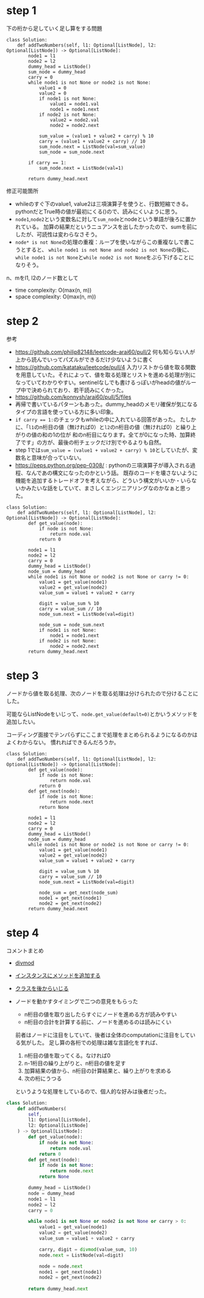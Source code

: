 # step 1
下の桁から足していく足し算をする問題
```python3
class Solution:
    def addTwoNumbers(self, l1: Optional[ListNode], l2: Optional[ListNode]) -> Optional[ListNode]:
        node1 = l1
        node2 = l2
        dummy_head = ListNode()
        sum_node = dummy_head
        carry = 0
        while node1 is not None or node2 is not None:
            value1 = 0
            value2 = 0
            if node1 is not None:
                value1 = node1.val
                node1 = node1.next
            if node2 is not None:
                value2 = node2.val
                node2 = node2.next
            
            sum_value = (value1 + value2 + carry) % 10
            carry = (value1 + value2 + carry) // 10
            sum_node.next = ListNode(val=sum_value)
            sum_node = sum_node.next

        if carry == 1:
            sum_node.next = ListNode(val=1)
        
        return dummy_head.next
```

修正可能箇所
- whileのすぐ下のvalue1, value2は三項演算子を使うと、行数短縮できる。
pythonだとTrue時の値が最初にくる()ので、読みにくいように思う。
- `node1`,`node2`という変数名に対して`sum_node`とnodeという単語が後ろに置かれている。
加算の結果だというニュアンスを出したかったので、sumを前にしたが、可読性は変わらなさそう。
- `node* is not None`の処理の重複：ループを使いながらこの重複なしで書こうとすると、
`while node1 is not None and node2 is not None`の後に、
`while node1 is not None`と`while node2 is not None`をぶら下げることになりそう。

n、mをl1, l2のノード数として
- time complexity: O(max(n, m))
- space complexity: O(max(n, m))

# step 2
参考
- https://github.com/philip82148/leetcode-arai60/pull/2 何も知らない人が上から読んでいってパズルができるだけ少ないように書く
- https://github.com/katataku/leetcode/pull/4 入力リストから値を取る関数を用意していた。それによって、値を取る処理とリストを進める処理が別になっていてわかりやすい。sentinelなしでも書けるっぽいがheadの値がループ中で決められており、若干読みにくかった。
- https://github.com/konnysh/arai60/pull/5/files
- 再帰で書いているパターンもあった。dummy_headのメモリ確保が気になるタイプの言語を使っている方に多い印象。
- `if carry == 1:`のチェックもwhileの中に入れている回答があった。
たしかに、「`l1`のn桁目の値（無ければ0）と`l2`のn桁目の値（無ければ0）と繰り上がりの値の和の1の位が
和のn桁目になります。全てが0になった時、加算終了です」の方が、最後の桁チェックだけ別でやるよりも自然。
- step 1では`sum_value = (value1 + value2 + carry) % 10`としていたが、変数名と意味が合っていない。
- https://peps.python.org/pep-0308/ : pythonの三項演算子が導入される過程、なんであの構文になったのかという話。
既存のコードを壊さないように機能を追加するトレードオフを考えながら、どういう構文がいいか・いらないかみたいな話をしていて、まさしくエンジニアリングなのかなぁと思った。

```python3
class Solution:
    def addTwoNumbers(self, l1: Optional[ListNode], l2: Optional[ListNode]) -> Optional[ListNode]:
        def get_value(node):
            if node is not None:
                return node.val
            return 0

        node1 = l1
        node2 = l2
        carry = 0
        dummy_head = ListNode()
        node_sum = dummy_head
        while node1 is not None or node2 is not None or carry != 0:
            value1 = get_value(node1)
            value2 = get_value(node2)
            value_sum = value1 + value2 + carry

            digit = value_sum % 10
            carry = value_sum // 10
            node_sum.next = ListNode(val=digit)
            
            node_sum = node_sum.next
            if node1 is not None:
                node1 = node1.next
            if node2 is not None:
                node2 = node2.next
        return dummy_head.next
```
# step 3
ノードから値を取る処理、次のノードを取る処理は分けられたので分けることにした。

可能ならListNodeをいじって、`node.get_value(default=0)`とかいうメソッドを追加したい。

コーディング面接でテンパらずにここまで処理をまとめられるようになるのかはよくわからない。
慣れればできるんだろうか。

```python3
class Solution:
    def addTwoNumbers(self, l1: Optional[ListNode], l2: Optional[ListNode]) -> Optional[ListNode]:
        def get_value(node):
            if node is not None:
                return node.val
            return 0
        def get_next(node):
            if node is not None:
                return node.next
            return None

        node1 = l1
        node2 = l2
        carry = 0
        dummy_head = ListNode()
        node_sum = dummy_head
        while node1 is not None or node2 is not None or carry != 0:
            value1 = get_value(node1)
            value2 = get_value(node2)
            value_sum = value1 + value2 + carry

            digit = value_sum % 10
            carry = value_sum // 10
            node_sum.next = ListNode(val=digit)

            node_sum = get_next(node_sum)
            node1 = get_next(node1)
            node2 = get_next(node2)
        return dummy_head.next
```

# step 4
コメントまとめ
- [divmod](https://docs.python.org/3/library/functions.html#divmod)
- [インスタンスにメソッドを追加する](https://stackoverflow.com/questions/972/adding-a-method-to-an-existing-object-instance-in-python)
- [クラスを後からいじる](https://discord.com/channels/1084280443945353267/1225849404037009609/1228375055717765190)
- ノードを動かすタイミングで二つの意見をもらった
    - n桁目の値を取り出したらすぐにノードを進める方が読みやすい
    - n桁目の合計を計算する前に、ノードを進めるのは読みにくい
    
    前者はノードに注目をしていて、後者は全体のcomputationに注目をしている気がした。
    足し算の各桁での処理は雑な言語化をすれば、
    1. n桁目の値を取ってくる。なければ0
    2. n-1桁目の繰り上がりと、n桁目の値を足す
    3. 加算結果の値から、n桁目の計算結果と、繰り上がりを求める
    4. 次の桁にうつる
    
    というような処理をしているので、個人的な好みは後者だった。

```python
class Solution:
    def addTwoNumbers(
        self,
        l1: Optional[ListNode],
        l2: Optional[ListNode]
    ) -> Optional[ListNode]:
        def get_value(node):
            if node is not None:
                return node.val
            return 0
        def get_next(node):
            if node is not None:
                return node.next
            return None

        dummy_head = ListNode()
        node = dummy_head
        node1 = l1
        node2 = l2
        carry = 0

        while node1 is not None or node2 is not None or carry > 0:
            value1 = get_value(node1)
            value2 = get_value(node2)
            value_sum = value1 + value2 + carry

            carry, digit = divmod(value_sum, 10)
            node.next = ListNode(val=digit)

            node = node.next
            node1 = get_next(node1)
            node2 = get_next(node2)
        
        return dummy_head.next
```